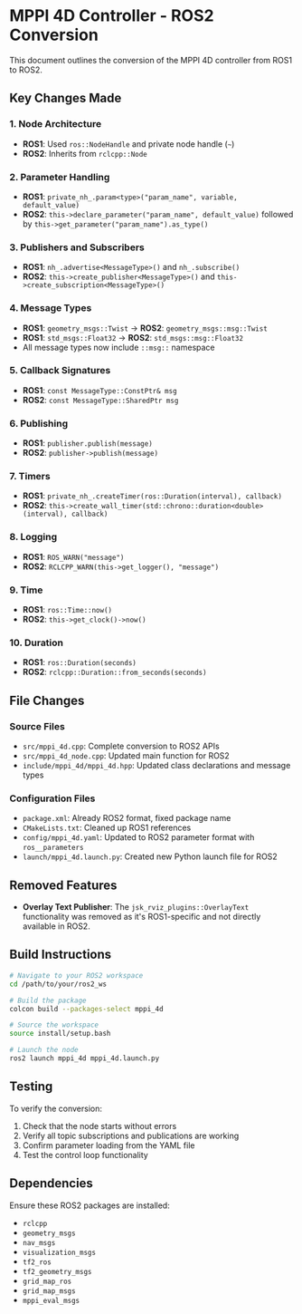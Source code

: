 # MPPI 4D Controller - ROS2 Conversion

This document outlines the conversion of the MPPI 4D controller from ROS1 to ROS2.

## Key Changes Made

### 1. Node Architecture
- **ROS1**: Used `ros::NodeHandle` and private node handle (`~`)
- **ROS2**: Inherits from `rclcpp::Node`

### 2. Parameter Handling
- **ROS1**: `private_nh_.param<type>("param_name", variable, default_value)`
- **ROS2**: `this->declare_parameter("param_name", default_value)` followed by `this->get_parameter("param_name").as_type()`

### 3. Publishers and Subscribers
- **ROS1**: `nh_.advertise<MessageType>()` and `nh_.subscribe()`
- **ROS2**: `this->create_publisher<MessageType>()` and `this->create_subscription<MessageType>()`

### 4. Message Types
- **ROS1**: `geometry_msgs::Twist` → **ROS2**: `geometry_msgs::msg::Twist`
- **ROS1**: `std_msgs::Float32` → **ROS2**: `std_msgs::msg::Float32`
- All message types now include `::msg::` namespace

### 5. Callback Signatures
- **ROS1**: `const MessageType::ConstPtr& msg`
- **ROS2**: `const MessageType::SharedPtr msg`

### 6. Publishing
- **ROS1**: `publisher.publish(message)`
- **ROS2**: `publisher->publish(message)`

### 7. Timers
- **ROS1**: `private_nh_.createTimer(ros::Duration(interval), callback)`
- **ROS2**: `this->create_wall_timer(std::chrono::duration<double>(interval), callback)`

### 8. Logging
- **ROS1**: `ROS_WARN("message")`
- **ROS2**: `RCLCPP_WARN(this->get_logger(), "message")`

### 9. Time
- **ROS1**: `ros::Time::now()`
- **ROS2**: `this->get_clock()->now()`

### 10. Duration
- **ROS1**: `ros::Duration(seconds)`
- **ROS2**: `rclcpp::Duration::from_seconds(seconds)`

## File Changes

### Source Files
- `src/mppi_4d.cpp`: Complete conversion to ROS2 APIs
- `src/mppi_4d_node.cpp`: Updated main function for ROS2
- `include/mppi_4d/mppi_4d.hpp`: Updated class declarations and message types

### Configuration Files
- `package.xml`: Already ROS2 format, fixed package name
- `CMakeLists.txt`: Cleaned up ROS1 references
- `config/mppi_4d.yaml`: Updated to ROS2 parameter format with `ros__parameters`
- `launch/mppi_4d.launch.py`: Created new Python launch file for ROS2

## Removed Features
- **Overlay Text Publisher**: The `jsk_rviz_plugins::OverlayText` functionality was removed as it's ROS1-specific and not directly available in ROS2.

## Build Instructions

```bash
# Navigate to your ROS2 workspace
cd /path/to/your/ros2_ws

# Build the package
colcon build --packages-select mppi_4d

# Source the workspace
source install/setup.bash

# Launch the node
ros2 launch mppi_4d mppi_4d.launch.py
```

## Testing

To verify the conversion:

1. Check that the node starts without errors
2. Verify all topic subscriptions and publications are working
3. Confirm parameter loading from the YAML file
4. Test the control loop functionality

## Dependencies

Ensure these ROS2 packages are installed:
- `rclcpp`
- `geometry_msgs`
- `nav_msgs`
- `visualization_msgs`
- `tf2_ros`
- `tf2_geometry_msgs`
- `grid_map_ros`
- `grid_map_msgs`
- `mppi_eval_msgs`
